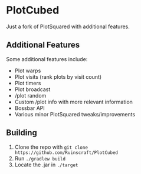 # PlotCubed
Just a fork of PlotSquared with additional features.

## Additional Features
Some additional features include:
- Plot warps
- Plot visits (rank plots by visit count)
- Plot timers
- Plot broadcast
- /plot random
- Custom /plot info with more relevant information
- Bossbar API
- Various minor PlotSquared tweaks/improvements

## Building
1. Clone the repo with `git clone https://github.com/Ruinscraft/PlotCubed`
2. Run `./gradlew build`
3. Locate the .jar in `./target`
